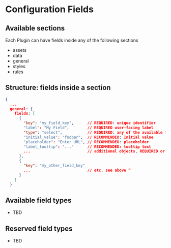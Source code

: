 # Configuration Fields

## Available sections

Each Plugin can have fields inside any of the following sections

- assets
- data
- general
- styles
- rules

## Structure: fields inside a section

```json
{
  ...
  general: {
    fields: [
      {
        "key": "my_field_key",      // REQUIRED: unique identifier
        "label": "My Field",        // REQUIRED user-facing label
        "type": "select",           // REQUIRED: any of the available field types
        "initial_value": "foobar",  // RECOMMENDED: Initial value
        "placeholder": "Enter URL", // RECOMMENDED: placeholder
        "label_tooltip": "..."      // RECOMMENDED: tooltip text
        ...                         // additional objects, REQUIRED or OPTIONAL, depending on field type
      },
      {
        "key": "my_other_field_key"
        ...                         // etc. see above ^
      }
    ]
  }
```

## Available field types

- TBD

## Reserved field types

- TBD
